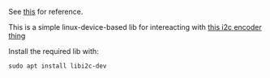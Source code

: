 See [this](https://learn.adafruit.com/adafruit-i2c-quad-rotary-encoder-breakout) for reference.

This is a simple linux-device-based lib for intereacting with [this i2c encoder thing](https://www.adafruit.com/product/5752)

Install the required lib with:

```
sudo apt install libi2c-dev
```
